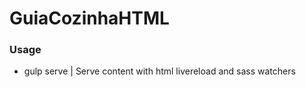 # GuiaCozinhaHTML

### Usage
   - gulp serve
     | Serve content with html livereload and sass watchers
